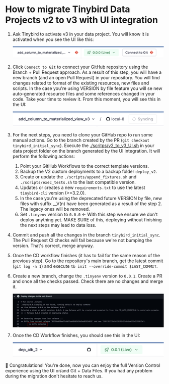 # How to migrate Tinybird Data Projects v2 to v3 with UI integration

1. Ask Tinybird to activate v3 in your data project. You will know it is activated when you see the UI like this:

    <img src="./img/1.png" alt="UI not connected to Git yet" title="UI not connected to Git yet" width="600">


2. Click `Connect to Git` to connect your GitHub repository using the Branch + Pull Request approach. As a result of this step, you will have a new branch (and an open Pull Request) in your repository. You will find changes related to format of the existing resources, new files and scripts. In the case you're using VERSION by file feature you will se new auto-generated resource files and some references changed in your code. Take your time to review it.
From this moment, you will see this in the UI:

    <img src="./img/2.png" alt="Connection in progress" title="Connection in progress" width="600">


3. For the next steps, you need to clone your GitHub repo to run some manual actions. 
   Go to the branch created by the PR (`git checkout tinybird_initial_sync`). Execute the [./scritps/v2_to_v3_UI.sh](./scripts/v2_to_v3_UI.sh) in your data project folder on the branch generated by the UI integration. It will perform the following actions:

   1. Point your GitHub Workflows to the correct template versions.
   2. Backup the V2 custom deployments to a backup folder `deploy_v2`.
   3. Create or update the `./scripts/append_fixtures.sh` and `./scripts/exec_tests.sh` to the last compatible version.
   4. Updates or creates a new `requirements.txt` to use the latest `tinybird-cli` version (>=3.2.0).
   5. In the case you're using the deprecated future VERSION by file, new files with suffix __V(n) have been generated as a result of the step 2. The legacy ones will be removed.
   6. Set `.tinyenv` version to `0.0.0` <- With this step we ensure we don't deploy anything yet. MAKE SURE of this, deploying without finishing the next steps may lead to data loss.

4. Commit and push all the changes in the branch `tinybird_initial_sync`. The Pull Request CI checks will fail because we're not bumping the version. That's correct, merge anyway. 
   
5. Once the CD workflow finishes (it has to fail for the same reason of the previous step). Go to the repository's main branch, get the latest commit (`git log -n 1`) and execute `tb init --override-commit $LAST_COMMIT`.

6. Create a new branch, change the `.tinyenv` version to `0.0.1`. Create a PR and once all the checks passed. Check there are no changes and merge it.

    <img src="./img/no-diffs.jpg" alt="Connection in progress" title="Connection in progress" width="1000">

7. Once the CD Workflow finishes, you should see this in the UI:

    <img src="./img/3.png" alt="UI connected to Git" title="Ui connected to Git" width="600">


🎉 Congratulations! You're done, now you can enjoy the full Version Control experience using the UI or/and Git + Data Files. 
If you had any problem during the migration don't hesitate to reach us.
